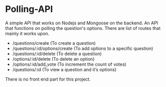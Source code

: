 # Polling-API

A simple API that works on Nodejs and Mongoose on the backend. An API that functions on polling the question's options. 
There are list of routes that mainly it works upon.

-	/questions/create  (To create a question)
-	/questions/:id/options/create  (To add options to a specific question)
-	/questions/:id/delete (To delete a question)
-	/options/:id/delete (To delete an option)
-	/options/:id/add_vote (To increment the count of votes)
-	/questions/:id (To view a question and it’s options)

There is no front end part for this project.
